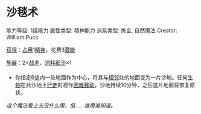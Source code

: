 # 沙毯术

能力等级: 1级能力
属性类型: 精神能力
派系类型: 炼金, 自然魔法
Creator: William Pucs

<aside>

[获得](https://www.notion.so/1b3d619a067b8027ba38e2c1caf9d84b?pvs=21)：[占用](https://www.notion.so/1b3d619a067b8028a794de6ceed96ec0?pvs=21)1[精神](https://www.notion.so/1b3d619a067b800a8da5d96dd60be2b1?pvs=21)，花费3[潜能](https://www.notion.so/1b3d619a067b80c2bdb4c721adc30021?pvs=21)

</aside>

<aside>

[施展](https://www.notion.so/1b3d619a067b80f38dccf027f026b32f?pvs=21)：2⚡️[战术](https://www.notion.so/1b3d619a067b8051b6eaffd160aee01c?pvs=21)，[消耗](https://www.notion.so/1b3d619a067b80789d16e44120e1be39?pvs=21)[细沙](https://www.notion.so/1b7d619a067b80f09c6ae94881b20f53?pvs=21)×1

- 你指定6[步](https://www.notion.so/1b3d619a067b800fb1cfe9f0ef45b9ef?pvs=21)内一处地面作为中心，将其与[相邻](https://www.notion.so/1b3d619a067b80d2b1c3cebda0c3ed6f?pvs=21)处的地面变为一片沙地。任何[生物](https://www.notion.so/1b3d619a067b80d0bbe1d113bf20ff1f?pvs=21)在此沙地上[行走](https://www.notion.so/1b4d619a067b8005b978e9ee9f6a3ec9?pvs=21)时视作[困难移动](https://www.notion.so/1b3d619a067b807abb81c1da28d324b2?pvs=21)，沙地持续10分钟，之后这片地面将恢复原状。
</aside>

*这个魔法看上去没什么用，但……谁用谁知道。*